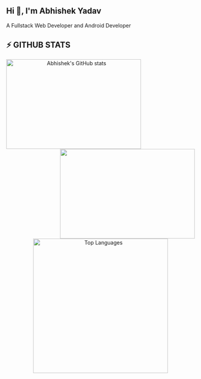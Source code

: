 <h2>Hi 👋, I'm Abhishek Yadav</h1>
<p>A Fullstack Web Developer and Android Developer</p>
<h2> ⚡ GITHUB STATS </h2>
<div align=center>
<a href="http://www.github.com/aura-zero"><img align="left" width=360 height=240 src="https://github-readme-stats.vercel.app/api?username=aura-zero&show_icons=true&hide=&count_private=true&title_color=25D366&text_color=ffffff&icon_color=3382ed&bg_color=1f2335&hide_border=true&locale=en" alt="Abhishek's GitHub stats" /></a>

<a href="http://www.github.com/aura-zero"><img align="right" width=360 height=240 src="https://github-readme-streak-stats.herokuapp.com/?user=aura-zero&stroke=ffffff&background=1f2335&ring=10b981&fire=25D366&currStreakNum=ffffff&currStreakLabel=10b981&sideNums=ffffff&sideLabels=ffffff&dates=ffffff&hide_border=true" /></a>

<a href="https://github.com/aura-zero" align="center"><img width=360  align="center" src="https://github-readme-stats-salesp07.vercel.app/api/top-langs/?username=aura-zero&&bg_color=1f2335&hide=HTML&langs_count=9&layout=compact&theme=react&border_radius=9&size_weight=0.5&count_weight=0.5&exclude_repo=github-readme-stats&hide_border=true" alt="Top Languages" /></a>
</div>
